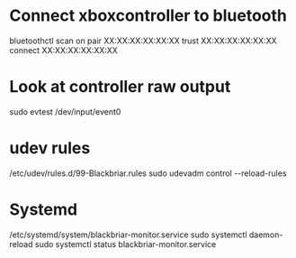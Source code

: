 # Connect xboxcontroller to bluetooth
bluetoothctl
scan on
pair XX:XX:XX:XX:XX:XX
trust XX:XX:XX:XX:XX:XX
connect XX:XX:XX:XX:XX:XX

# Look at controller raw output
sudo evtest /dev/input/event0

# udev rules
/etc/udev/rules.d/99-Blackbriar.rules
sudo udevadm control --reload-rules

# Systemd
/etc/systemd/system/blackbriar-monitor.service
sudo systemctl daemon-reload
sudo systemctl status blackbriar-monitor.service
